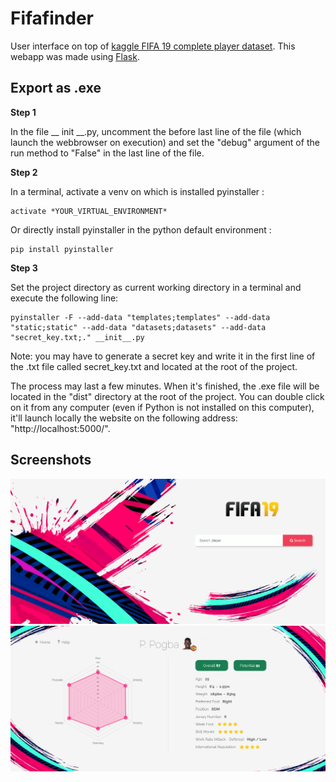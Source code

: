 # Fifafinder

User interface on top of [kaggle FIFA 19 complete player dataset](https://www.kaggle.com/karangadiya/fifa19). This webapp was made using [Flask](http://flask.pocoo.org/docs/1.0/).

## Export as .exe

**Step 1**

In the file __ init __.py, uncomment the before last line of the file (which launch the webbrowser on execution) and set the "debug" argument of the run method to "False" in the last line of the file. 

**Step 2** 

In a terminal, activate a venv on which is installed pyinstaller :

    activate *YOUR_VIRTUAL_ENVIRONMENT*
    
Or directly install pyinstaller in the python default environment :

    pip install pyinstaller

**Step 3**
 
Set the project directory as current working directory in a terminal and execute the following line:

    pyinstaller -F --add-data "templates;templates" --add-data "static;static" --add-data "datasets;datasets" --add-data "secret_key.txt;." __init__.py
    
Note: you may have to generate a secret key and write it in the first line of the .txt file called secret_key.txt and located at the root of the project.

The process may last a few minutes. When it's finished, the .exe file will be located in the "dist" directory at the root of the project. You can double click on it from any computer (even if Python is not installed on this computer), it'll launch locally the website on the following address: "http://localhost:5000/".

## Screenshots

<img src="./static/img/screenshots/homepage.PNG">

<img src="./static/img/screenshots/playerpage.PNG">